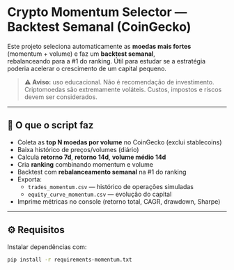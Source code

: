 # Crypto Momentum Selector — Backtest Semanal (CoinGecko)

Este projeto seleciona automaticamente as **moedas mais fortes** (momentum + volume) e faz um **backtest semanal**,  
rebalanceando para a #1 do ranking. Útil para estudar se a estratégia poderia acelerar o crescimento de um capital pequeno.

> **⚠️ Aviso:** uso educacional. Não é recomendação de investimento.  
> Criptomoedas são extremamente voláteis. Custos, impostos e riscos devem ser considerados.

---

## 📌 O que o script faz
- Coleta as **top N moedas por volume** no CoinGecko (exclui stablecoins)
- Baixa histórico de preços/volumes (diário)
- Calcula **retorno 7d**, **retorno 14d**, **volume médio 14d**
- Cria **ranking** combinando momentum e volume
- Backtest com **rebalanceamento semanal** na #1 do ranking
- Exporta:
  - `trades_momentum.csv` — histórico de operações simuladas
  - `equity_curve_momentum.csv` — evolução do capital
- Imprime métricas no console (retorno total, CAGR, drawdown, Sharpe)

---

## ⚙️ Requisitos
Instalar dependências com:
```bash
pip install -r requirements-momentum.txt
